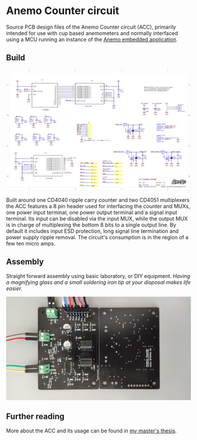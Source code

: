 # Anemo Counter circuit

Source PCB design files of the Anemo Counter circuit (ACC), primarily intended for use with cup based anemometers and normally interfaced using a MCU running an instance of the [Anemo embedded application](https://bitbucket.org/AlexanderMarinsek/riot-custom-apps/src/master/).


## Build

![ACC schematic](./Export/Counter_circuit_1.png)

Built around one CD4040 ripple carry counter and two CD4051 multiplexers the ACC features a 8 pin header used for interfacing the counter and MUXs, one power input terminal, one power output terminal and a signal input terminal. Its input can be disabled via the input MUX, while the output MUX is in charge of multiplexing the bottom 8 bits to a single output line. By default it includes input ESD protection, long signal line termination and power supply ripple removal. The circuit's consumption is in the region of a few ten micro amps.


## Assembly

Straight forward assembly using basic laboratory, or DIY equipment. 
*Having a magnifying glass and a small soldering iron tip at your disposal makes life easier.* 

![Assembled ACC](./Export/Assembled_ACC.jpg)


## Further reading

More about the ACC and its usage can be found in [my master's thesis](https://www.researchgate.net/profile/Alexander_Marinsek).



